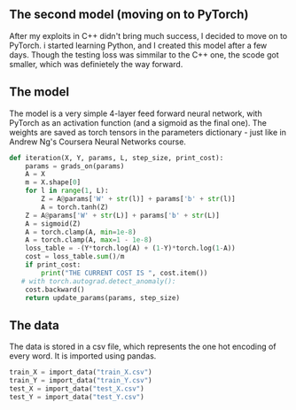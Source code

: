 ## The second model (moving on to PyTorch)

After my exploits in C++ didn't bring much success, I decided to move on to PyTorch.
i started learning Python, and I created this model after a few days.
Though the testing loss was simmilar to the C++ one, the scode got smaller, which was definietely the way forward.

## The model

The model is a very simple 4-layer feed forward neural network, with PyTorch as an activation function (and a sigmoid as the final one). The weights are saved as torch tensors in the parameters dictionary - just like in Andrew Ng's Coursera Neural Networks course.

```python
def iteration(X, Y, params, L, step_size, print_cost):
    params = grads_on(params)
    A = X
    m = X.shape[0]
    for l in range(1, L):
        Z = A@params['W' + str(l)] + params['b' + str(l)]
        A = torch.tanh(Z)
    Z = A@params['W' + str(L)] + params['b' + str(L)]
    A = sigmoid(Z)
    A = torch.clamp(A, min=1e-8)
    A = torch.clamp(A, max=1 - 1e-8)
    loss_table = -(Y*torch.log(A) + (1-Y)*torch.log(1-A))
    cost = loss_table.sum()/m
    if print_cost:
        print("THE CURRENT COST IS ", cost.item())
   # with torch.autograd.detect_anomaly():
    cost.backward()
    return update_params(params, step_size)
```

## The data
The data is stored in a csv file, which represents the one hot encoding of every word. It is imported using pandas.
```python
train_X = import_data("train_X.csv")
train_Y = import_data("train_Y.csv")
test_X = import_data("test_X.csv")
test_Y = import_data("test_Y.csv")
```

